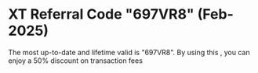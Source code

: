 # XT Referral Code "697VR8" (Feb-2025)
The most up-to-date and lifetime valid  is "697VR8". By using this , you can enjoy a 50% discount on transaction fees
